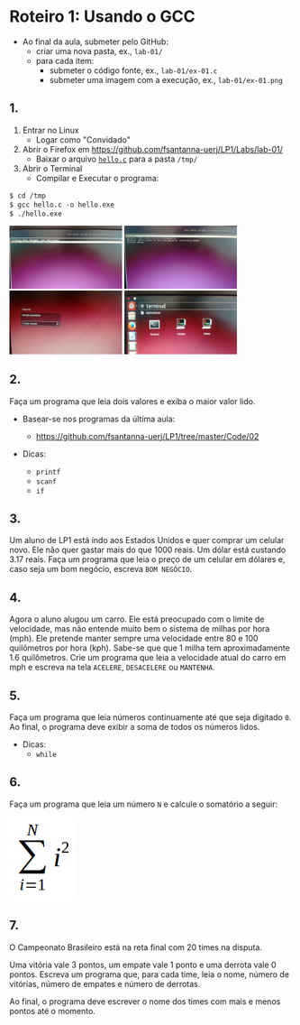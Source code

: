 <meta http-equiv="Content-Type" content="text/html; charset=UTF-8"/></p>        

Roteiro 1: Usando o GCC
=======================

- Ao final da aula, submeter pelo GitHub:
    - criar uma nova pasta, ex., `lab-01/`
    - para cada item:
        - submeter o código fonte, ex., `lab-01/ex-01.c`
        - submeter uma imagem com a execução, ex., `lab-01/ex-01.png`

## 1.

1. Entrar no Linux
    - Logar como "Convidado"
3. Abrir o Firefox em <https://github.com/fsantanna-uerj/LP1/Labs/lab-01/>
    - Baixar o arquivo [`hello.c`](hello.c) para a pasta `/tmp/`
4. Abrir o Terminal
    - Compilar e Executar o programa:

```
$ cd /tmp
$ gcc hello.c -o hello.exe
$ ./hello.exe
```

<img width="200" src="linux-01.jpeg"/>
<img width="200" src="linux-02.jpeg"/>
<img width="200" src="linux-03.jpeg"/>
<img width="200" src="linux-04.jpeg"/>

## 2.

Faça um programa que leia dois valores e exiba o maior valor lido.

- Basear-se nos programas da última aula:
    - <https://github.com/fsantanna-uerj/LP1/tree/master/Code/02>

- Dicas:
    - `printf`
    - `scanf`
    - `if`

## 3.

Um aluno de LP1 está indo aos Estados Unidos e quer comprar um celular novo.
Ele não quer gastar mais do que 1000 reais. Um dólar está custando 3.17 reais.
Faça um programa que leia o preço de um celular em dólares e, caso seja um bom
negócio, escreva `BOM NEGÓCIO`.

## 4.

Agora o aluno alugou um carro.
Ele está preocupado com o limite de velocidade, mas não entende muito bem
o sistema de milhas por hora (mph).
Ele pretende manter sempre uma velocidade entre 80 e 100 quilômetros por hora
(kph).
Sabe-se que que 1 milha tem aproximadamente 1.6 quilômetros.
Crie um programa que leia a velocidade atual do carro em mph e escreva na tela
`ACELERE`, `DESACELERE` ou `MANTENHA`.

## 5.

Faça um programa que leia números continuamente até que seja digitado `0`.
Ao final, o programa deve exibir a soma de todos os números lidos.

- Dicas:
    - `while`

## 6.

Faça um programa que leia um número `N` e calcule o somatório a seguir:

![](sum.png)

## 7.

O Campeonato Brasileiro está na reta final com 20 times na disputa.

Uma vitória vale 3 pontos, um empate vale 1 ponto e uma derrota vale 0 pontos.
Escreva um programa que, para cada time, leia o nome, número de vitórias,
número de empates e número de derrotas.

Ao final, o programa deve escrever o nome dos times com mais e menos pontos até
o momento.
